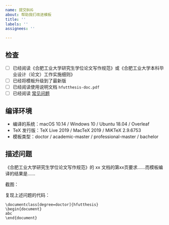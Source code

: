 ```yaml
---
name: 提交BUG
about: 帮助我们改进模板
title: ''
labels: ''
assignees: ''

---
```


## 检查
- [ ] 已经阅读《合肥工业大学研究生学位论文写作规范》或《合肥工业大学本科毕业设计（论文）工作实施细则》
- [ ] 已经将模板升级到了最新版
- [ ] 已经阅读使用说明文档 `hfutthesis-doc.pdf`
- [ ] 已经阅读 [常见问题](https://github.com/HFUTTUG/HFUT_Thesis/wiki/常见问题)

## 编译环境
- 编译的系统：macOS 10.14 / Windows 10 / Ubuntu 18.04 / Overleaf
- TeX 发行版：TeX Live 2019 / MacTeX 2019 / MiKTeX 2.9.6753
- 模板类型：doctor / academic-master / professional-master / bachelor

## 描述问题
《合肥工业大学研究生学位论文写作规范》的 xx 文档的第xx页要求……而模板编译的结果是……

截图：


复现上述问题的代码：
```TeX
\documentclass[degree=doctor]{hfutthesis}
\begin{document}
abc
\end{document}
```
